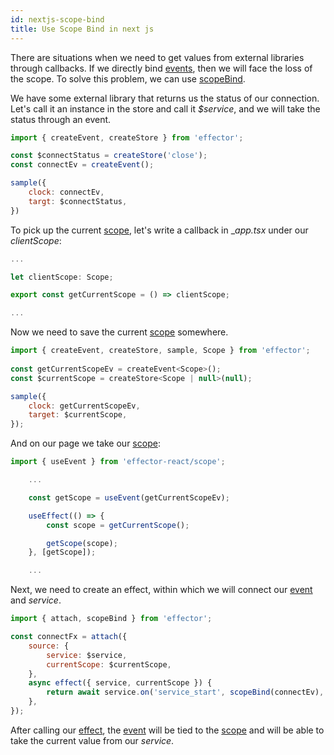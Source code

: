 ```yaml
---
id: nextjs-scope-bind
title: Use Scope Bind in next js
---
```


There are situations when we need to get values from external libraries through callbacks.
If we directly bind [events](/docs/api/effector/createEvent.md), then we will face the loss of the scope.
To solve this problem, we can use [scopeBind](/docs/api/effector/scopeBind.md).


We have some external library that returns us the status of our connection.
Let's call it an instance in the store and call it _$service_, and we will take the status through an event.
```js
import { createEvent, createStore } from 'effector';

const $connectStatus = createStore('close');
const connectEv = createEvent();

sample({
    clock: connectEv,
    targt: $connectStatus,
})
```
To pick up the current [scope](/docs/api/effector/Scope.md), let's write a callback in __app.tsx_ under our _clientScope_:

```js
...

let clientScope: Scope;

export const getCurrentScope = () => clientScope;

...
```


Now we need to save the current [scope](/docs/api/effector/Scope.md) somewhere.
```js
import { createEvent, createStore, sample, Scope } from 'effector';
        
const getCurrentScopeEv = createEvent<Scope>();
const $currentScope = createStore<Scope | null>(null);

sample({
    clock: getCurrentScopeEv,
    target: $currentScope,
});
```


And on our page we take our [scope](/docs/api/effector/Scope.md):
```js
import { useEvent } from 'effector-react/scope';

    ...

    const getScope = useEvent(getCurrentScopeEv);

    useEffect(() => {
        const scope = getCurrentScope();

        getScope(scope);
    }, [getScope]);

    ...

```


Next, we need to create an effect, within which we will connect our [event](/docs/api/effector/createEvent.md) and _service_.
```js
import { attach, scopeBind } from 'effector';

const connectFx = attach({
    source: {
        service: $service,
        currentScope: $currentScope,
    },
    async effect({ service, currentScope }) {
        return await service.on('service_start', scopeBind(connectEv), { scope: currentScope });
    },
});
```

After calling our [effect](/docs/api/effector/createEffect.md), the [event](/docs/api/effector/createEvent.md) will be tied to the [scope](/docs/api/effector/Scope.md) and will be able to take the current value from our _service_.